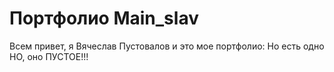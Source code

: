 # Портфолио Main_slav
Всем привет, я Вячеслав Пустовалов и это мое портфолио:
Но есть одно НО, оно ПУСТОЕ!!!
